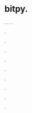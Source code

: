 # bitpy.
.
.
.
.












.






















































.
























.



























.

















































































.































































.































































































.















.


































































.











































































